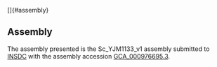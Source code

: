 []{#assembly}

Assembly
--------

The assembly presented is the Sc\_YJM1133\_v1 assembly submitted to
[INSDC](http://www.insdc.org) with the assembly accession
[GCA\_000976695.3](http://www.ebi.ac.uk/ena/data/view/GCA_000976695.3).
